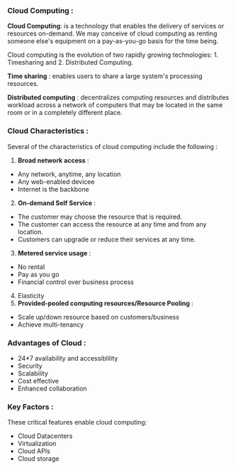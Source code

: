 ### Cloud Computing :

**Cloud Computing**: is a technology that enables the delivery of services or resources on-demand. We may conceive of cloud computing as renting someone else's equipment on a pay-as-you-go basis for the time being. 

Cloud computing is the evolution of two rapidly growing technologies: 1. Timesharing and 2. Distributed Computing. 

**Time sharing** : enables users to share a large system's processing resources. 

**Distributed computing** : decentralizes computing resources and distributes workload across a network of computers that may be located in the same room or in a completely different place.

### Cloud Characteristics : 

Several of the characteristics of cloud computing include the following :

1. **Broad network access** :
- Any network, anytime, any location
- Any web-enabled devicee
- Internet is the backbone
2. **On-demand Self Service** : 
- The customer may choose the resource that is required. 
- The customer can access the resource at any time and from any location.
- Customers can upgrade or reduce their services at any time.
3. **Metered service usage** : 
- No rental
- Pay as you go
- Financial control over business process
4. Elasticity
5. **Provided-pooled computing resources/Resource Pooling** :
- Scale up/down resource based on customers/business
- Achieve multi-tenancy

### Advantages of Cloud : 
- 24*7 availability and accessiblility
- Security
- Scalability
- Cost effective
- Enhanced collaboration

### Key Factors :
These critical features enable cloud computing: 
- Cloud Datacenters
- Virtualization
- Cloud APIs
- Cloud storage
